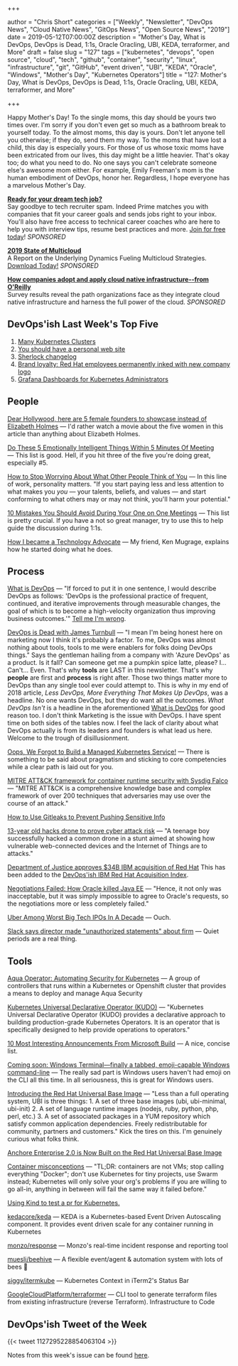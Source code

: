 +++

author = "Chris Short"
categories = ["Weekly", "Newsletter", "DevOps News", "Cloud Native News", "GitOps News", "Open Source News", "2019"]
date = 2019-05-12T07:00:00Z
description = "Mother's Day, What is DevOps, DevOps is Dead, 1:1s, Oracle Oracling, UBI, KEDA, terraformer, and More"
draft = false
slug = "127"
tags = ["kubernetes", "devops", "open source", "cloud", "tech", "github", "container", "security", "linux", "infrastructure", "git", "GitHub", "event driven", "UBI", "KEDA", "Oracle", "Windows", "Mother's Day", "Kubernetes Operators"]
title = "127: Mother's Day, What is DevOps, DevOps is Dead, 1:1s, Oracle Oracling, UBI, KEDA, terraformer, and More"

+++

Happy Mother's Day! To the single moms, this day should be yours two times over. I'm sorry if you don't even get so much as a bathroom break to yourself today. To the almost moms, this day is yours. Don't let anyone tell you otherwise; if they do, send them my way. To the moms that have lost a child, this day is especially yours. For those of us whose toxic moms have been extricated from our lives, this day might be a little heavier. That's okay too; do what you need to do. No one says you can't celebrate someone else's awesome mom either. For example, Emily Freeman's mom is the human embodiment of DevOps, honor her. Regardless, I hope everyone has a marvelous Mother's Day.

[**Ready for your dream tech job?**](https://www.indeedprime.com/devopsish/?sid=us_other-EmailSponsor_JS_ACQ&kw=Devopsish_Email3)  
Say goodbye to tech recruiter spam. Indeed Prime matches you with companies that fit your career goals and sends jobs right to your inbox. You'll also have free access to technical career coaches who are here to help you with interview tips, resume best practices and more. [Join for free today](https://www.indeedprime.com/devopsish/?sid=us_other-EmailSponsor_JS_ACQ&kw=Devopsish_Email3)! *SPONSORED*

[**2019 State of Multicloud**](https://turbonomic.com/state-of-multicloud/?utm_campaign=7012o000001oRz6AAE)  
A Report on the Underlying Dynamics Fueling Multicloud Strategies. [Download Today!](https://turbonomic.com/state-of-multicloud/?utm_campaign=7012o000001oRz6AAE) *SPONSORED*

[**How companies adopt and apply cloud native infrastructure--from O'Reilly**](https://www.oreilly.com/pub/cpc/224549)  
Survey results reveal the path organizations face as they integrate cloud native infrastructure and harness the full power of the cloud. *SPONSORED*

## DevOps'ish Last Week's Top Five

1. [Many Kubernetes Clusters](https://srcco.de/posts/many-kubernetes-clusters.html)
1. [You should have a personal web site](https://writing.markchristian.org/2019/04/29/personal-web-sites/)
1. [Sherlock changelog](https://news.sherlock.stanford.edu/posts/when-setting-an-environment-variable-gives-you-a-40-x-speedup)
1. [Brand loyalty: Red Hat employees permanently inked with new company logo](https://www.wraltechwire.com/2019/05/02/brand-loyalty-red-hat-employees-permanently-inked-with-new-company-logo/)
1. [Grafana Dashboards for Kubernetes Administrators](https://povilasv.me/grafana-dashboards-for-kubernetes-administrators/)

## People

[Dear Hollywood, here are 5 female founders to showcase instead of Elizabeth Holmes](https://techcrunch.com/2019/05/03/dear-hollywood-here-are-five-female-founders-to-showcase-instead-of-elizabeth-holmes/) — I'd rather watch a movie about the five women in this article than anything about Elizabeth Holmes.

[Do These 5 Emotionally Intelligent Things Within 5 Minutes Of Meeting](https://www.fastcompany.com/40441365/do-these-5-emotionally-intelligent-things-within-5-minutes-of-meeting-someone) — This list is good. Hell, if you hit three of the five you're doing great, especially #5.

[How to Stop Worrying About What Other People Think of You](https://hbr.org/2019/05/how-to-stop-worrying-about-what-other-people-think-of-you) — In this line of work, personality matters. "If you start paying less and less attention to what makes you *you* — your talents, beliefs, and values — and start conforming to what others may or may not think, you'll harm your potential."

[10 Mistakes You Should Avoid During Your One on One Meetings](https://www.fellow.app/blog/2019/10-mistakes-you-should-avoid-during-one-on-one-meetings/) — This list is pretty crucial. If you have a not so great manager, try to use this to help guide the discussion during 1:1s.

[How I became a Technology Advocate](https://kenmugrage.com/2019/05/09/how-i-became-a-technology-advocate/) — My friend, Ken Mugrage, explains how he started doing what he does.

## Process

[What is DevOps](https://devopsish.com/what-is-devops/) — "If forced to put it in one sentence, I would describe DevOps as follows: 'DevOps is the professional practice of frequent, continued, and iterative improvements through measurable changes, the goal of which is to become a high-velocity organization thus improving business outcomes.'" [Tell me I'm wrong](https://twitter.com/ChrisShort).

[DevOps is Dead with James Turnbull](https://www.realworlddevops.com/episodes/devops-is-dead-with-james-turnbull) — "I mean I'm being honest here on marketing now I think it's probably a factor. To me, DevOps was almost nothing about tools, tools to me were enablers for folks doing DevOps things." Says the gentleman hailing from a company with 'Azure DevOps' as a product. Is it fall? Can someone get me a pumpkin spice latte, please? I... Can't... Even. That's why **tools** are LAST in this newsletter. That's why **people** are first and **process** is right after. Those two things matter more to DevOps than any single tool ever could attempt to. This is why in my end of 2018 article, *Less DevOps, More Everything That Makes Up DevOps*, was a headline. No one wants DevOps, but they do want all the outcomes. *What DevOps Isn't* is a headline in the aforementioned [What is DevOps](https://devopsish.com/what-is-devops/) for good reason too. I don't think Marketing is the issue with DevOps. I have spent time on both sides of the tables now. I feel the lack of clarity about what DevOps actually is from its leaders and founders is what lead us here. Welcome to the trough of disillusionment.

[Oops, We Forgot to Build a Managed Kubernetes Service!](https://www.packet.com/blog/oops-we-forgot-to-build-a-managed-kubernetes-service/) — There is something to be said about pragmatism and sticking to core competencies while a clear path is laid out for you.

[MITRE ATT&CK framework for container runtime security with Sysdig Falco](https://sysdig.com/blog/mitre-attck-framework-for-container-runtime-security-with-sysdig-falco/) — "MITRE ATT&CK is a comprehensive knowledge base and complex framework of over 200 techniques that adversaries may use over the course of an attack."

[How to Use Gitleaks to Prevent Pushing Sensitive Info](https://medium.com/@umutseven/how-to-use-gitleaks-to-prevent-pushing-sensitive-info-cdd0355d5f61)

[13-year old hacks drone to prove cyber attack risk](https://www.washingtonpost.com/video/business/technology/13-year-old-hacks-drone-to-prove-cyber-attack-risk/2019/05/03/181d7197-39ee-493d-8133-6b33e461caf3_video.html) — "A teenage boy successfully hacked a common drone in a stunt aimed at showing how vulnerable web-connected devices and the Internet of Things are to attacks."

[Department of Justice approves $34B IBM acquisition of Red Hat](https://www.wraltechwire.com/2019/05/06/department-of-justice-approves-34b-ibm-acquisition-of-red-hat/) This has been added to the [DevOps'ish IBM Red Hat Acquisition Index](https://devopsish.com/ibm-red-hat-acquisition-index/).

[Negotiations Failed: How Oracle killed Java EE](https://headcrashing.wordpress.com/2019/05/03/negotiations-failed-how-oracle-killed-java-ee/) — "Hence, it not only was inacceptable, but it was simply impossible to agree to Oracle's requests, so the negotiations more or less completely failed."

[Uber Among Worst Big Tech IPOs In A Decade](https://www.forbes.com/sites/rachelsandler/2019/05/10/uber-among-worst-big-tech-ipos-in-a-decade/#22761729480d) — Ouch.

[Slack says director made "unauthorized statements" about firm](https://www.businessinsider.com/slack-director-sec-quiet-period-2019-5) — Quiet periods are a real thing.

## Tools

[Aqua Operator: Automating Security for Kubernetes](https://blog.aquasec.com/aqua-security-kubernetes-operators) — A group of controllers that runs within a Kubernetes or Openshift cluster that provides a means to deploy and manage Aqua Security

[Kubernetes Universal Declarative Operator (KUDO)](https://kudo.dev/) — "Kubernetes Universal Declarative Operator (KUDO) provides a declarative approach to building production-grade Kubernetes Operators. It is an operator that is specifically designed to help provide operations to operators."

[10 Most Interesting Announcements From Microsoft Build](https://www.forbes.com/sites/janakirammsv/2019/05/07/10-most-interesting-announcements-from-microsoft-build/#23559f84531f) — A nice, concise list.

[Coming soon: Windows Terminal—finally a tabbed, emoji-capable Windows command-line](https://arstechnica.com/gadgets/2019/05/coming-soon-windows-terminal-finally-a-tabbed-emoji-capable-windows-command-line/) — The really sad part is Windows users haven't had emoji on the CLI all this time. In all seriousness, this is great for Windows users.

[Introducing the Red Hat Universal Base Image](https://www.redhat.com/en/blog/introducing-red-hat-universal-base-image) — "Less than a full operating system, UBI is three things: 1. A set of three base images (ubi, ubi-minimal, ubi-init) 2. A set of language runtime images (nodejs, ruby, python, php, perl, etc.) 3. A set of associated packages in a YUM repository which satisfy common application dependencies. Freely redistributable for community, partners and customers." Kick the tires on this. I'm genuinely curious what folks think.

[Anchore Enterprise 2.0 is Now Built on the Red Hat Universal Base Image](https://anchore.com/anchore-enterprise-2-0-is-now-built-on-the-red-hat-universal-base-image/)

[Container misconceptions](https://blog.bejarano.io/container-misconceptions.html) — "TL;DR: containers are not VMs; stop calling everything "Docker"; don't use Kubernetes for tiny projects, use Swarm instead; Kubernetes will only solve your org's problems if you are willing to go all-in, anything in between will fail the same way it failed before."

[Using Kind to test a pr for Kubernetes.](https://mauilion.dev/posts/kind-k8s-testing/)

[kedacore/keda](https://github.com/kedacore/keda) — KEDA is a Kubernetes-based Event Driven Autoscaling component. It provides event driven scale for any container running in Kubernetes

[monzo/response](https://github.com/monzo/response) — Monzo's real-time incident response and reporting tool

[muesli/beehive](https://github.com/muesli/beehive) — A flexible event/agent & automation system with lots of bees 🐝

[siggy/itermkube](https://github.com/siggy/itermkube) — Kubernetes Context in iTerm2's Status Bar

[GoogleCloudPlatform/terraformer](https://github.com/GoogleCloudPlatform/terraformer) — CLI tool to generate terraform files from existing infrastructure (reverse Terraform). Infrastructure to Code

## DevOps'ish Tweet of the Week

{{< tweet 1127295228854063104 >}}

Notes from this week's issue can be found [here](./notes/).

